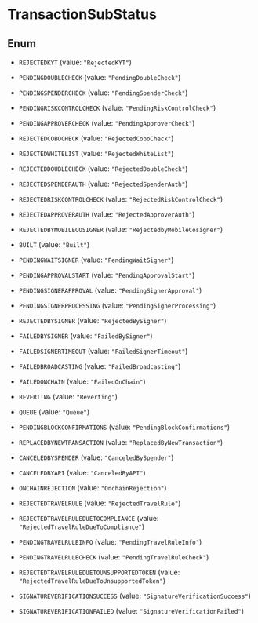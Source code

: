 

# TransactionSubStatus

## Enum


* `REJECTEDKYT` (value: `"RejectedKYT"`)

* `PENDINGDOUBLECHECK` (value: `"PendingDoubleCheck"`)

* `PENDINGSPENDERCHECK` (value: `"PendingSpenderCheck"`)

* `PENDINGRISKCONTROLCHECK` (value: `"PendingRiskControlCheck"`)

* `PENDINGAPPROVERCHECK` (value: `"PendingApproverCheck"`)

* `REJECTEDCOBOCHECK` (value: `"RejectedCoboCheck"`)

* `REJECTEDWHITELIST` (value: `"RejectedWhiteList"`)

* `REJECTEDDOUBLECHECK` (value: `"RejectedDoubleCheck"`)

* `REJECTEDSPENDERAUTH` (value: `"RejectedSpenderAuth"`)

* `REJECTEDRISKCONTROLCHECK` (value: `"RejectedRiskControlCheck"`)

* `REJECTEDAPPROVERAUTH` (value: `"RejectedApproverAuth"`)

* `REJECTEDBYMOBILECOSIGNER` (value: `"RejectedbyMobileCosigner"`)

* `BUILT` (value: `"Built"`)

* `PENDINGWAITSIGNER` (value: `"PendingWaitSigner"`)

* `PENDINGAPPROVALSTART` (value: `"PendingApprovalStart"`)

* `PENDINGSIGNERAPPROVAL` (value: `"PendingSignerApproval"`)

* `PENDINGSIGNERPROCESSING` (value: `"PendingSignerProcessing"`)

* `REJECTEDBYSIGNER` (value: `"RejectedBySigner"`)

* `FAILEDBYSIGNER` (value: `"FailedBySigner"`)

* `FAILEDSIGNERTIMEOUT` (value: `"FailedSignerTimeout"`)

* `FAILEDBROADCASTING` (value: `"FailedBroadcasting"`)

* `FAILEDONCHAIN` (value: `"FailedOnChain"`)

* `REVERTING` (value: `"Reverting"`)

* `QUEUE` (value: `"Queue"`)

* `PENDINGBLOCKCONFIRMATIONS` (value: `"PendingBlockConfirmations"`)

* `REPLACEDBYNEWTRANSACTION` (value: `"ReplacedByNewTransaction"`)

* `CANCELEDBYSPENDER` (value: `"CanceledBySpender"`)

* `CANCELEDBYAPI` (value: `"CanceledByAPI"`)

* `ONCHAINREJECTION` (value: `"OnchainRejection"`)

* `REJECTEDTRAVELRULE` (value: `"RejectedTravelRule"`)

* `REJECTEDTRAVELRULEDUETOCOMPLIANCE` (value: `"RejectedTravelRuleDueToCompliance"`)

* `PENDINGTRAVELRULEINFO` (value: `"PendingTravelRuleInfo"`)

* `PENDINGTRAVELRULECHECK` (value: `"PendingTravelRuleCheck"`)

* `REJECTEDTRAVELRULEDUETOUNSUPPORTEDTOKEN` (value: `"RejectedTravelRuleDueToUnsupportedToken"`)

* `SIGNATUREVERIFICATIONSUCCESS` (value: `"SignatureVerificationSuccess"`)

* `SIGNATUREVERIFICATIONFAILED` (value: `"SignatureVerificationFailed"`)



